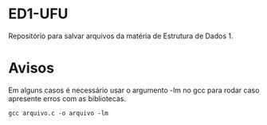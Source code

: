 # ED1-UFU

Repositório para salvar arquivos da matéria de Estrutura de Dados 1.

# Avisos

Em alguns casos é necessário usar o argumento -lm no gcc para rodar caso apresente erros com as bibliotecas.

``` gcc arquivo.c -o arquivo -lm ```
